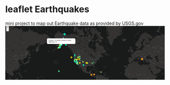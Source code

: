 # leaflet Earthquakes
mini project to map out Earthquake data as provided by USGS.gov
![Demo Pic](static/demo_pic.png)
